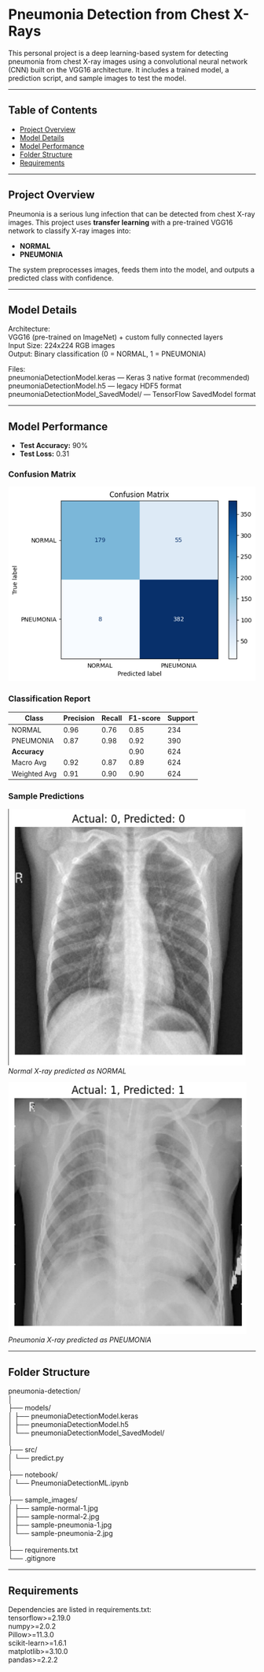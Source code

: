 # Pneumonia Detection from Chest X-Rays

This personal project is a deep learning-based system for detecting pneumonia from chest X-ray images using a convolutional neural network (CNN) built on the VGG16 architecture. It includes a trained model, a prediction script, and sample images to test the model.

---

## Table of Contents

- [Project Overview](#project-overview)
- [Model Details](#model-details)
- [Model Performance](#model-performance)
- [Folder Structure](#folder-structure)
- [Requirements](#requirements)

---

## Project Overview

Pneumonia is a serious lung infection that can be detected from chest X-ray images. This project uses **transfer learning** with a pre-trained VGG16 network to classify X-ray images into:

- **NORMAL**
- **PNEUMONIA**

The system preprocesses images, feeds them into the model, and outputs a predicted class with confidence.

---
## Model Details

Architecture:  
VGG16 (pre-trained on ImageNet) + custom fully connected layers  
Input Size: 224x224 RGB images  
Output: Binary classification (0 = NORMAL, 1 = PNEUMONIA)  

Files:  
pneumoniaDetectionModel.keras — Keras 3 native format (recommended)  
pneumoniaDetectionModel.h5 — legacy HDF5 format  
pneumoniaDetectionModel_SavedModel/ — TensorFlow SavedModel format  

---

## Model Performance

- **Test Accuracy:** 90%
- **Test Loss:** 0.31

### Confusion Matrix
![Confusion Matrix](sample-images/confusion-matrix.png)

### Classification Report

| Class       | Precision | Recall | F1-score | Support |
|-------------|-----------|--------|----------|---------|
| NORMAL      | 0.96      | 0.76   | 0.85     | 234     |
| PNEUMONIA   | 0.87      | 0.98   | 0.92     | 390     |
| **Accuracy**|           |        | 0.90     | 624     |
| Macro Avg   | 0.92      | 0.87   | 0.89     | 624     |
| Weighted Avg| 0.91      | 0.90   | 0.90     | 624     |


### Sample Predictions
![Prediction Example](sample-images/sample-normal-prediction.jpg)
_Normal X-ray predicted as NORMAL_

![Prediction Example](sample-images/sample-pneumonia-prediction.jpg)
_Pneumonia X-ray predicted as PNEUMONIA_


---

## Folder Structure
pneumonia-detection/  
│  
├── models/  
│ ├── pneumoniaDetectionModel.keras  
│ ├── pneumoniaDetectionModel.h5  
│ └── pneumoniaDetectionModel_SavedModel/  
│  
├── src/  
│ └── predict.py  
│  
├── notebook/  
│ └── PneumoniaDetectionML.ipynb  
│  
├── sample_images/  
│ ├── sample-normal-1.jpg  
│ ├── sample-normal-2.jpg  
│ ├── sample-pneumonia-1.jpg  
│ └── sample-pneumonia-2.jpg  
│  
├── requirements.txt  
└── .gitignore  

---
## Requirements

Dependencies are listed in requirements.txt:  
tensorflow>=2.19.0  
numpy>=2.0.2  
Pillow>=11.3.0  
scikit-learn>=1.6.1  
matplotlib>=3.10.0  
pandas>=2.2.2  
